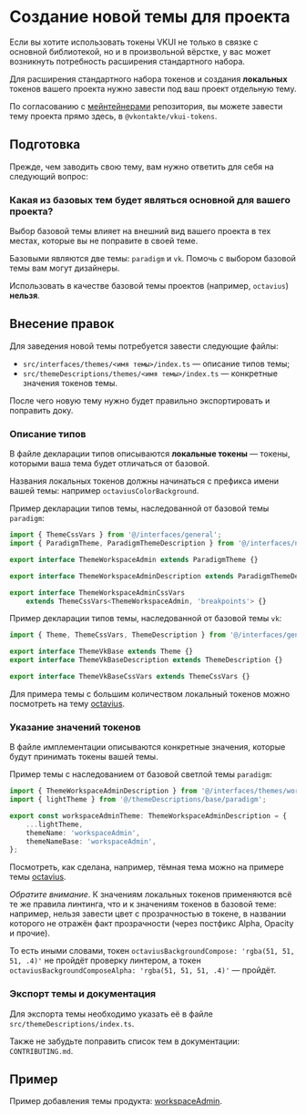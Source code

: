 # Создание новой темы для проекта

Если вы хотите использовать токены VKUI не только в связке с основной библиотекой, но и в
произвольной вёрстке, у вас может возникнуть потребность расширения стандартного набора.

Для расширения стандартного набора токенов и создания **локальных** токенов вашего проекта нужно
завести под ваш проект отдельную тему.

По согласованию с
[мейнтейнерами](https://github.com/VKCOM/vkui-tokens/blob/master/CONTRIBUTING.md)
репозитория, вы можете завести тему проекта прямо здесь, в `@vkontakte/vkui-tokens`.

## Подготовка

Прежде, чем заводить свою тему, вам нужно ответить для себя на следующий вопрос:

### Какая из базовых тем будет являться основной для вашего проекта?

Выбор базовой темы влияет на внешний вид вашего проекта в тех местах, которые вы не поправите
в своей теме.

Базовыми являются две темы: `paradigm` и `vk`. Помочь с выбором базовой темы вам могут дизайнеры.

Использовать в качестве базовой темы проектов (например, `octavius`) **нельзя**.

## Внесение правок

Для заведения новой темы потребуется завести следующие файлы:

- `src/interfaces/themes/<имя темы>/index.ts` &mdash; описание типов темы;
- `src/themeDescriptions/themes/<имя темы>/index.ts` &mdash; конкретные значения токенов темы.

После чего новую тему нужно будет правильно экспортировать и поправить доку.

### Описание типов

В файле декларации типов описываются **локальные токены** &mdash;
токены, которыми ваша тема будет отличаться от базовой.

Названия локальных токенов должны начинаться с префикса имени вашей темы: например
`octaviusColorBackground`.

Пример декларации типов темы, наследованной от базовой темы `paradigm`:

```typescript
import { ThemeCssVars } from '@/interfaces/general';
import { ParadigmTheme, ParadigmThemeDescription } from '@/interfaces/namespaces/paradigm';

export interface ThemeWorkspaceAdmin extends ParadigmTheme {}

export interface ThemeWorkspaceAdminDescription extends ParadigmThemeDescription {}

export interface ThemeWorkspaceAdminCssVars
	extends ThemeCssVars<ThemeWorkspaceAdmin, 'breakpoints'> {}
```

Пример декларации типов темы, наследованной от базовой темы `vk`:

```typescript
import { Theme, ThemeCssVars, ThemeDescription } from '@/interfaces/general';

export interface ThemeVkBase extends Theme {}
export interface ThemeVkBaseDescription extends ThemeDescription {}

export interface ThemeVkBaseCssVars extends ThemeCssVars {}
```

Для примера темы с большим количеством локальный токенов можно посмотреть на тему
[octavius](https://github.com/VKCOM/vkui-tokens/blob/master/src/interfaces/themes/octavius/index.ts).

### Указание значений токенов

В файле имплементации описываются конкретные значения, которые будут принимать токены вашей темы.

Пример темы с наследованием от базовой светлой темы `paradigm`:

```typescript
import { ThemeWorkspaceAdminDescription } from '@/interfaces/themes/workspaceAdmin';
import { lightTheme } from '@/themeDescriptions/base/paradigm';

export const workspaceAdminTheme: ThemeWorkspaceAdminDescription = {
	...lightTheme,
	themeName: 'workspaceAdmin',
	themeNameBase: 'workspaceAdmin',
};
```

Посмотреть, как сделана, например, тёмная тема можно на примере темы
[octavius](https://github.com/VKCOM/vkui-tokens/blob/master/src/themeDescriptions/themes/octavius/index.ts).

_Обратите внимание_. К значениям локальных токенов применяются всё те же правила линтинга, что
и к значениям токенов в базовой теме: например, нельзя завести цвет с прозрачностью в токене,
в названии которого не отражён факт прозрачности (через постфикс Alpha, Opacity и прочие).

То есть иными словами, токен `octaviusBackgroundCompose: 'rgba(51, 51, 51, .4)'` не пройдёт
проверку линтером, а токен `octaviusBackgroundComposeAlpha: 'rgba(51, 51, 51, .4)'` &mdash;
пройдёт.

### Экспорт темы и документация

Для экспорта темы необходимо указать её в файле `src/themeDescriptions/index.ts`.

Также не забудьте поправить список тем в документации: `CONTRIBUTING.md`.

## Пример

Пример добавления темы продукта:
[workspaceAdmin](https://github.com/VKCOM/vkui-tokens/pull/483/files).
